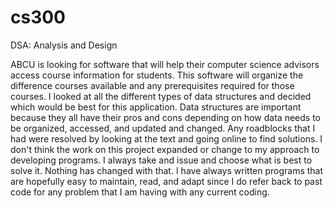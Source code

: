 # cs300
DSA: Analysis and Design

ABCU is looking for software that will help their computer science advisors access course information for students. This software will organize the difference courses available and any prerequisites required for those courses.
I looked at all the different types of data structures and decided which would be best for this application.  Data structures are important because they all have their pros and cons depending on how data needs to be organized, accessed, and updated and changed.
Any roadblocks that I had were resolved by looking at the text and going online to find solutions.
I don't think the work on this project expanded or change to my approach to developing programs.  I always take and issue and choose what is best to solve it.  Nothing has changed with that.
I have always written programs that are hopefully easy to maintain, read, and adapt since I do refer back to past code for any problem that I am having with any current coding.
